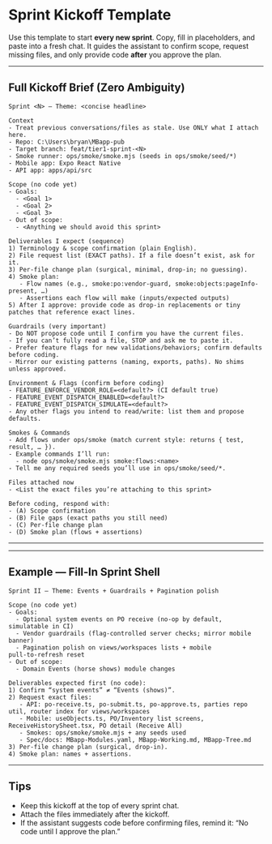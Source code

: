 # Sprint Kickoff Template

Use this template to start **every new sprint**. Copy, fill in placeholders, and paste into a fresh chat. It guides the assistant to confirm scope, request missing files, and only provide code **after** you approve the plan.

---


## Full Kickoff Brief (Zero Ambiguity)
```text
Sprint <N> — Theme: <concise headline>

Context
- Treat previous conversations/files as stale. Use ONLY what I attach here.
- Repo: C:\Users\bryan\MBapp-pub
- Target branch: feat/tier1-sprint-<N>
- Smoke runner: ops/smoke/smoke.mjs (seeds in ops/smoke/seed/*)
- Mobile app: Expo React Native
- API app: apps/api/src

Scope (no code yet)
- Goals:
  - <Goal 1>
  - <Goal 2>
  - <Goal 3>
- Out of scope:
  - <Anything we should avoid this sprint>

Deliverables I expect (sequence)
1) Terminology & scope confirmation (plain English).
2) File request list (EXACT paths). If a file doesn’t exist, ask for it.
3) Per-file change plan (surgical, minimal, drop-in; no guessing).
4) Smoke plan:
   - Flow names (e.g., smoke:po:vendor-guard, smoke:objects:pageInfo-present, …)
   - Assertions each flow will make (inputs/expected outputs)
5) After I approve: provide code as drop-in replacements or tiny patches that reference exact lines.

Guardrails (very important)
- Do NOT propose code until I confirm you have the current files.
- If you can’t fully read a file, STOP and ask me to paste it.
- Prefer feature flags for new validations/behaviors; confirm defaults before coding.
- Mirror our existing patterns (naming, exports, paths). No shims unless approved.

Environment & Flags (confirm before coding)
- FEATURE_ENFORCE_VENDOR_ROLE=<default?> (CI default true)
- FEATURE_EVENT_DISPATCH_ENABLED=<default?>
- FEATURE_EVENT_DISPATCH_SIMULATE=<default?>
- Any other flags you intend to read/write: list them and propose defaults.

Smokes & Commands
- Add flows under ops/smoke (match current style: returns { test, result, … }).
- Example commands I’ll run:
  - node ops/smoke/smoke.mjs smoke:flows:<name>
- Tell me any required seeds you’ll use in ops/smoke/seed/*.

Files attached now
- <List the exact files you’re attaching to this sprint>

Before coding, respond with:
- (A) Scope confirmation
- (B) File gaps (exact paths you still need)
- (C) Per-file change plan
- (D) Smoke plan (flows + assertions)
```

---

---

## Example — Fill‑In Sprint Shell
```text
Sprint II — Theme: Events + Guardrails + Pagination polish

Scope (no code yet)
- Goals:
  - Optional system events on PO receive (no‑op by default, simulatable in CI)
  - Vendor guardrails (flag‑controlled server checks; mirror mobile banner)
  - Pagination polish on views/workspaces lists + mobile pull‑to‑refresh reset
- Out of scope:
  - Domain Events (horse shows) module changes

Deliverables expected first (no code):
1) Confirm “system events” ≠ “Events (shows)”.
2) Request exact files:
   - API: po‑receive.ts, po‑submit.ts, po‑approve.ts, parties repo util, router index for views/workspaces
   - Mobile: useObjects.ts, PO/Inventory list screens, ReceiveHistorySheet.tsx, PO detail (Receive All)
   - Smokes: ops/smoke/smoke.mjs + any seeds used
   - Spec/docs: MBapp‑Modules.yaml, MBapp‑Working.md, MBapp‑Tree.md
3) Per‑file change plan (surgical, drop‑in).
4) Smoke plan: names + assertions.
```

---

## Tips
- Keep this kickoff at the top of every sprint chat.
- Attach the files immediately after the kickoff.
- If the assistant suggests code before confirming files, remind it: “No code until I approve the plan.”

